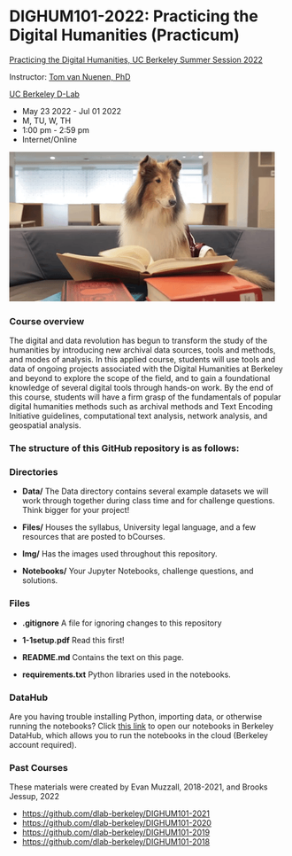 
# DIGHUM101-2022: Practicing the Digital Humanities (Practicum)

[Practicing the Digital Humanities, UC Berkeley Summer Session 2022](https://classes.berkeley.edu/content/2022-summer-dighum-101-001-lec-001)

Instructor: [Tom van Nuenen, PhD](https://uk.linkedin.com/in/tomvannuenen)

[UC Berkeley D-Lab](https://dlab.berkeley.edu/)
- May 23 2022 - Jul 01 2022
- M, TU, W, TH
- 1:00 pm - 2:59 pm
- Internet/Online

![dogreading](Img/giphy-dog.gif)

### Course overview
The digital and data revolution has begun to transform the study of the humanities by introducing new archival data sources, tools and methods, and modes of analysis. In this applied course, students will use tools and data of ongoing projects associated with the Digital Humanities at Berkeley and beyond to explore the scope of the field, and to gain a foundational knowledge of several digital tools through hands-on work.  By the end of this course, students will have a firm grasp of the fundamentals of popular digital humanities methods such as archival methods and Text Encoding Initiative guidelines, computational text analysis, network analysis, and geospatial analysis.


### The structure of this GitHub repository is as follows:

### Directories
- **Data/**  The Data directory contains several example datasets we will work through together during class time and for challenge questions. Think bigger for your project! 

- **Files/**  Houses the syllabus, University legal language, and a few resources that are posted to bCourses.  

- **Img/**  Has the images used throughout this repository. 

- **Notebooks/**  Your Jupyter Notebooks, challenge questions, and solutions. 

### Files
- **.gitignore**  A file for ignoring changes to this repository

- **1-1setup.pdf**  Read this first! 

- **README.md**  Contains the text on this page. 

- **requirements.txt**  Python libraries used in the notebooks.

### DataHub

Are you having trouble installing Python, importing data, or otherwise running the notebooks? Click [this link](https://datahub.berkeley.edu/hub/user-redirect/git-pull?repo=https%3A%2F%2Fgithub.com%2Fdlab-berkeley%2FDIGHUM101-2022&urlpath=lab%2Ftree%2FDIGHUM101-2022%2F) to open our notebooks in Berkeley DataHub, which allows you to run the notebooks in the cloud (Berkeley account required).

### Past Courses
These materials were created by Evan Muzzall, 2018-2021, and Brooks Jessup, 2022

- https://github.com/dlab-berkeley/DIGHUM101-2021
- https://github.com/dlab-berkeley/DIGHUM101-2020
- https://github.com/dlab-berkeley/DIGHUM101-2019
- https://github.com/dlab-berkeley/DIGHUM101-2018
